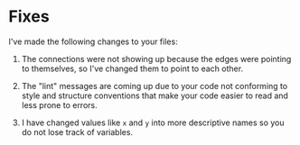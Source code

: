 # Fixes

I've made the following changes to your files:

1. The connections were not showing up because the edges were pointing to themselves, so I've changed them to point to each other.

5. The "lint" messages are coming up due to your code not conforming to style and structure conventions that make your code easier to read and less prone to errors.

6. I have changed values like `x` and `y` into more descriptive names so you do not lose track of variables.

<!-- 
2. All the vertexes are the same color.  They're supposed to be different colors
if they're not connected, and right now none of them are.
3. Sometimes I do something and when I run `python graph_demo.py` it just takes
forever, even though my `draw.py` and `graph_demo.py` are totally just the same
as from class.
4. I wanted to let it find a target vertex, but even back when it did kinda run
this part didn't really work.-->